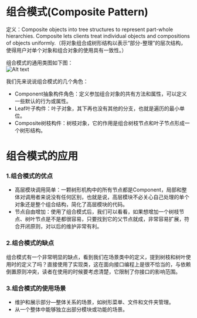 # 组合模式(Composite Pattern) 
定义：Composite objects into tree structures to represent part-whole hierarchies. Composite lets clients treat individual objects and compositions of objects uniformly.（将对象组合成树形结构以表示“部分-整理”的层次结构，使得用户对单个对象和组合对象的使用具有一致性。）  


组合模式的通用类图如下图：  
![Alt text](composite.jpg "组合模式类图")

我们先来说说组合模式的几个角色：

- Component抽象构件角色：定义参加组合对象的共有方法和属性，可以定义一些默认的行为或属性。
- Leaf叶子构件：叶子对象，其下再也没有其他的分支，也就是遍历的最小单位。
- Composite树枝构件：树枝对象，它的作用是组合树枝节点和叶子节点形成一个树形结构。


# 组合模式的应用
### 1.组合模式的优点
 * 高层模块调用简单：一颗树形机构中的所有节点都是Component，局部和整体对调用者来说没有任何区别，也就是说，高层模块不必关心自己处理的单个对象还是整个组合结构，简化了高层模块的代码。
 * 节点自由增加：使用了组合模式后，我们可以看看，如果想增加一个树枝节点、树叶节点是不是都很容易，只要找到它的父节点就成，非常容易扩展，符合开闭原则，对以后的维护非常有利。


### 2.组合模式的缺点 
组合模式有一个非常明显的缺点，看到我们在场景类中的定义，提到树枝和树叶使用时的定义了吗？直接使用了实现类，这在面向接口编程上是很不恰当的，与依赖倒置原则冲突，读者在使用的时候要考虑清楚，它限制了你接口的影响范围。  


### 3.组合模式的使用场景
 * 维护和展示部分—整体关系的场景，如树形菜单、文件和文件夹管理。
 * 从一个整体中能够独立出部分模块或功能的场景。
 
